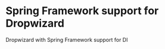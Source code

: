 Spring Framework support for Dropwizard
=================

Dropwizard with Spring Framework support for DI
